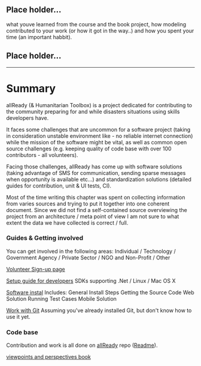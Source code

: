 
## Place holder... ## 


what youve learned from the course and the book project, how modeling contributed to your work (or how it got in the way..) and how you spent your time (an important habbit).


## Place holder... ## 
-------------------------------------------------------------------------------------------------------

# Summary #

allReady (& Humanitarian Toolbox) is a project dedicated for contributing to the community preparing for and while disasters situations using skills developers have.  

It faces some challenges that are uncommon for a software project (taking in consideration unstable environment like - no reliable internet connection) while the mission of the software might be vital, as well as common open source challenges (e.g. keeping quality of code base with over 100 contributors - all volunteers).    

Facing those challenges, allReady has come up with software solutions (taking advantage of SMS for communication, sending sparse messages when opportunity is available etc...) and standardization solutions (detailed guides for contribution, unit & UI tests, CI).  

Most of the time writing this chapter was spent on collecting information from varies sources and trying to put it together into one coherent document. Since we did not find a self-contained source overviewing the project from an architecture / meta point of view I am not sure to what extent the data we have collected is correct / full.



### Guides & Getting involved ###
You can get involved in the following areas: Individual / Technology / Government Agency / Private Sector / NGO and Non-Profit / Other

[Volunteer Sign-up page](http://www.htbox.org/mailinglist/subscribe?backingcontentid=13)

[Setup guide for developers](https://github.com/HTBox/allReady/wiki/Developer-Setup)
SDKs supporting .Net / Linux / Mac OS X

[Software instal](https://github.com/HTBox/allReady/blob/master/docs/prerequisite_install_guide/prerequisite_install_guide.md)
Includes:	General Install Steps
			Getting the Source Code
			Web Solution
			Running Test Cases
			Mobile Solution

[Work with Git](https://github.com/HTBox/allReady/blob/master/docs/git/gitprocess.md)
Assuming you've already installed Git, but don't know how to use it yet.



### Code base ###
Contribution and work is all done on [allReady](https://github.com/HTBox/allReady) repo ([Readme](https://github.com/HTBox/allready/blob/master/README.md)). 


[viewpoints and perspectives book](http://www.viewpoints-and-perspectives.info/vpandp/wp-content/themes/secondedition/doc/registered/VPandP_Reference.pdf)   

 

